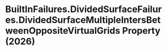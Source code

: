 # BuiltInFailures.DividedSurfaceFailures.DividedSurfaceMultipleIntersBetweenOppositeVirtualGrids Property (2026)

﻿